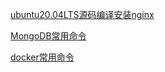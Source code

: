 [ubuntu20.04LTS源码编译安装nginx](./源码编译安装nginx.md)

[MongoDB常用命令](./mongo常用命令.md)

[docker常用命令](./docker常用命令.md)
